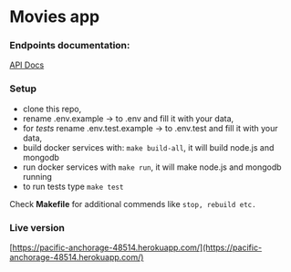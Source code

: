 # Movies app

### Endpoints documentation:
[API Docs](https://documenter.getpostman.com/view/4098545/T1LPE7qt?version=latest)

### Setup

* clone this repo,
* rename .env.example -> to .env and fill it with your data,
* for *tests* rename .env.test.example -> to .env.test and fill it with your data,
* build docker services with: ``make build-all``, it will build node.js and mongodb
* run docker services with ``make run``, it will make node.js and mongodb running
* to run tests type ``make test``

Check **Makefile** for additional commends like ```stop, rebuild etc.```

### Live version

[https://pacific-anchorage-48514.herokuapp.com/](https://pacific-anchorage-48514.herokuapp.com/)